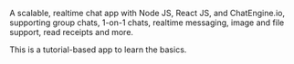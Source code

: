 A scalable, realtime chat app with Node JS, React JS, and ChatEngine.io, supporting group chats, 1-on-1 chats, realtime messaging, image and file support, read receipts and more.

This is a tutorial-based app to learn the basics. 
